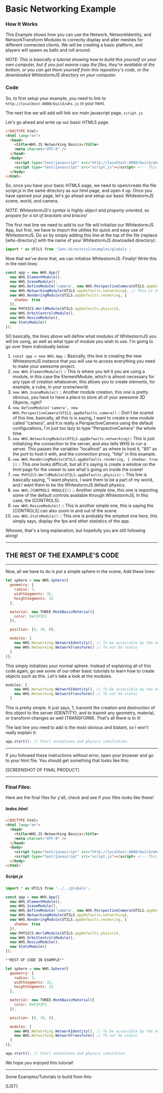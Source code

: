 # Basic Networking Example #

### How It Works ###

This Example shows how you can use the Network, NetworkIdentity, and NetworkTransform Modules to correctly display and alter meshes for different connected clients. We will be creating a basic platform, and players will spawn as balls and roll around.

*NOTE:*
*This is basically a tutorial showing how to build this yourself on your own computer, but if you just wanna copy the files, they're available at the bottom, or you can get them yourself from this repository's code, or the downloaded WhitestormJS directory on your computer.*

### Code ###

So, to first setup your example, you need to link to `http://localhost:8080/build/whs.js` in your html.

The next line we will add will link our main javascript page, `script.js`

Let's go ahead and write up our basic HTML5 page.

```html
<!DOCTYPE html>
<html lang="en">
  <head>
    <title>WHS.JS Networking Basics</title>
    <meta charset="UTF-8" />
  </head>
  <body>
    <script type="text/javascript" src="http://localhost:8080/build/whs.js"></script> <!-- Our link to the framework -->
    <script type="text/javascript" src="script.js"></script> <!-- This is the file where we'll add all of our code -->
  </body>
</html>
```

So, once you have your basic HTML5 page, we need to open/create the file script.js in the same directory as our html page, and open it up. Once you have opened your page, let's go ahead and setup our basic WhitestormJS scene, world, and camera.

*NOTE: WhitestormJS's syntax is highly object and property oriented, so prepare for a lot of brackets and braces!*

The first real line we need to add to our file will initialize our WhitestormJS App, but first, we have to import the utilites for quick and easy use of WhitestormJS. Do so by simply adding this line at the top of the file (replace [whs-directory] with the name of your WhitestormJS dowloaded directory):
```javascript
import * as UTILS from '[whs-directory]/examples/globals';
```

Now that we've done that, we can initialize WhitestormJS. Finally! Write this in the next lines:
```javascript
const app = new WHS.App([
  new WHS.ElementModule(),
  new WHS.SceneModule(),
  new WHS.DefineModule('camera', new WHS.PerspectiveCamera(UTILS.appDefaults.camera)),
  new WHS.NetworkingModule(UTILS.appDefaults.networking), // This is the same as "localhost", "80", "http" being passed.
  new WHS.RenderingModule(UTILS.appDefaults.rendering, {
    shadow: true
  }),
  new PHYSICS.WorldModule(UTILS.appDefaults.physics),
  new WHS.OrbitControlsModule(),
  new WHS.ResizeModule(),
  new StatsModule()
]);
```
SO basically, the lines above will define what modules of WhitestormJS you will be using, as well as what type of module you wish to use. I'm going to go over them individually below:
1. `const app = new WHS.App` :: Basically, this line is creating the new WhitestormJS instance that you will use to access everything you need to make your awesome project.
2. `new WHS.ElementModule()` :: This is where you tell it you are using a module, in this case the ElementModule, which is almost necessary for any type of creation whatsoever, this allows you to create elements, for example, a cube, in your scene/world.
3. `new WHS.SceneModule()` :: Another module creation, this one is pretty obvious, you have to have a place to store all of your awesome 3D Objects, right?
4. `new DefineModule('camera', new WHS.PerspectiveCamera(UTILS.appDefaults.camera))` :: Don't be scared of this line, basically, all this is is saying, I want to create a new module called "camera", and it is really a PerspectiveCamera using the default configurations, I'm just too lazy to type "PerspectiveCamera" the whole time.
5. `new WHS.NetworkingModule(UTILS.appDefaults.networking)`:: This is just initializing the connection to the server, and also tells WHS to run a server. This passes the variables "localhost" as where to host it, "80" as the port to host it with, and the connection proxy, "http" in this example.
6. `new WHS.RenderingModule(UTILS.appDefaults.rendering, { shadow: true })` :: This one looks difficult, but all it's saying is create a window on the html page for the viewer to see what's going on inside the scene!
7. `new PHYSICS.WorldModule(UTILS.appDefaults.physics)` :: This line is basically saying, "I want physics, I want them to be a part of my world, and I want them to be the WhitestormJS default physics.
8. `new WHS.[CONTROLS MODULE]()` :: Another simple one, this one is importing some of the default controls available through WhitestormJS; In this case, the [CONTROLS].
9. `new WHS.ResizeModule()` :: This is another simple one, this is saying the [CONTROLS] can also zoom in and out of the scene.
10. `new WHS.StatsModule()` :: This one is probably the simplest one here, this simply says, display the fps and other statistics of the app.

Whooee, that's a long explanation, but hopefully you are still following along!

---
## THE REST OF THE EXAMPLE'S CODE ##
---

Now, all we have to do is put a simple sphere in the scene, Add these lines:
```javascript
let sphere = new WHS.Sphere({
  geometry: {
    radius: 3,
    widthSegments: 32,
    heightSegments: 32
  },

  material: new THREE.MeshBasicMaterial({
    color: 0xF2F2F2
  }),

  position: [0, 10, 0],

  modules: [
    new WHS.Networking.NetworkIdentity(), // To be accessible by the networking
    new WHS.Networking.NetworkTransform() // To not be static
  ]
)};
```
This simply initializes your normal sphere. Instead of explaining all of this code again, go see some of our other basic tutorials to learn how to create objects such as this. Let's take a look at the modules.

```javascript
modules: [
    new WHS.Networking.NetworkIdentity(), // To be accessible by the networking
    new WHS.Networking.NetworkTransform() // To not be static
  ]
```

This is pretty simple. It just says, 1, transmit the creation and destruction of this object to the server (IDENTITY), and to trasmit any geometry, material, or transform changes as well (TRANSFORM). That's all there is to it!


The last line you need to add is the most obvious and blatant, so I won't really explain it:
```javascript
app.start(); // Start animations and physics simultation.
```

---

If you followed these instructions without error, open your browser and go to your html file. You should get something that looks like this:

[SCREENSHOT OF FINAL PRODUCT]

---

### Final Files: ###

Here are the final files for y'all, check and see if your files looks like these!

##### Index.html #####

```html
<!DOCTYPE html>
<html lang="en">
  <head>
    <title>WHS.JS Networking Basics</title>
    <meta charset="UTF-8" />
  </head>
  <body>
    <script type="text/javascript" src="http://localhost:8080/build/whs.js"></script> <!-- Our link to the framework -->
    <script type="text/javascript" src="script.js"></script> <!-- This is the file where we'll add all of our code -->
  </body>
</html>
```

##### Script.js #####
```javascript
import * as UTILS from '../../globals';

const app = new WHS.App([
  new WHS.ElementModule(),
  new WHS.SceneModule(),
  new WHS.DefineModule('camera', new WHS.PerspectiveCamera(UTILS.appDefaults.camera)),
  new WHS.NetworkingModule(UTILS.appDefaults.networking),
  new WHS.RenderingModule(UTILS.appDefaults.rendering, {
    shadow: true
  }),
  new PHYSICS.WorldModule(UTILS.appDefaults.physics),
  new WHS.OrbitControlsModule(),
  new WHS.ResizeModule(),
  new StatsModule()
]);

**REST OF CODE IN EXAMPLE**

let sphere = new WHS.Sphere({
  geometry: {
    radius: 3,
    widthSegments: 32,
    heightSegments: 32
  },

  material: new THREE.MeshBasicMaterial({
    color: 0xF2F2F2
  }),

  position: [0, 10, 0],

  modules: [
    new WHS.Networking.NetworkIdentity(), // To be accessible by the networking
    new WHS.Networking.NetworkTransform() // To not be static
  ]
)};

app.start(); // Start animations and physics simulation.
```

We hope you enjoyed this tutorial!

---

Some Examples/Tutorials to build from this:

[LIST]
